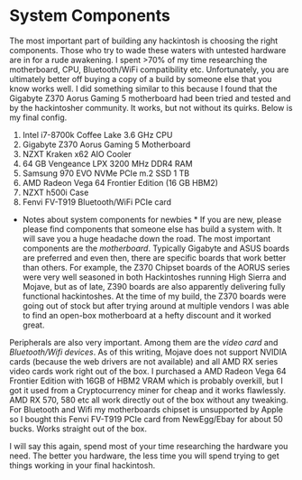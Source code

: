 # System Components #

The most important part of building any hackintosh is choosing the right components. Those who try to wade these waters with untested hardware are in for a rude awakening. I spent >70% of my time researching the motherboard, CPU, Bluetooth/WiFi compatibility etc. Unfortunately, you are ultimately better off buying a copy of a build by someone else that you know works well. I did something similar to this because I found that the Gigabyte Z370 Aorus Gaming 5 motherboard had been tried and tested and by the hackintosher community. It works, but not without its quirks. Below is my final config. 
1. Intel i7-8700k Coffee Lake 3.6 GHz CPU
2. Gigabyte Z370 Aorus Gaming 5 Motherboard
3. NZXT Kraken x62 AIO Cooler
4. 64 GB Vengeance LPX 3200 MHz DDR4 RAM
5. Samsung 970 EVO NVMe PCIe m.2 SSD 1 TB
6. AMD Radeon Vega 64 Frontier Edition (16 GB HBM2)
7. NZXT h500i Case
8. Fenvi FV-T919 Bluetooth/WiFi PCIe card 

* Notes about system components for newbies *
If you are new, please please find components that someone else has build a system with. It will save you a huge headache down the road. The most important components are the *motherboard*. Typically Gigabyte and ASUS boards are preferred and even then, there are specific boards that work better than others. For example, the Z370 Chipset boards of the AORUS series were very well seasoned in both Hackintoshes running High Sierra and Mojave, but as of late, Z390 boards are also apparently delivering fully functional hackintoshes. At the time of my build, the Z370 boards were going out of stock but after trying around at multiple vendors I was able to find an open-box motherboard at a hefty discount and it worked great.

Peripherals are also very important. Among them are the *video card* and *Bluetooth/Wifi devices*. As of this writing, Mojave does not support NVIDIA cards (because the web drivers are not available) and all AMD RX series video cards work right out of the box. I purchased a AMD Radeon Vega 64 Frontier Edition with 16GB of HBM2 VRAM which is probably overkill, but I got it used from a Cryptocurrency miner for cheap and it works flawlessly. AMD RX 570, 580 etc all work directly out of the box without any tweaking.  For Bluetooth and Wifi my motherboards chipset is unsupported by Apple so I bought this Fenvi FV-T919 PCIe card from NewEgg/Ebay for about 50 bucks. Works straight out of the box.

I will say this again, spend most of your time researching the hardware you need. The better you hardware, the less time you will spend trying to get things working in your final hackintosh. 
